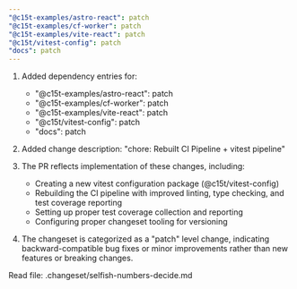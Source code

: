 ```yaml
---
"@c15t-examples/astro-react": patch
"@c15t-examples/cf-worker": patch
"@c15t-examples/vite-react": patch
"@c15t/vitest-config": patch
"docs": patch
---
```


1. Added dependency entries for:
   - "@c15t-examples/astro-react": patch
   - "@c15t-examples/cf-worker": patch
   - "@c15t-examples/vite-react": patch
   - "@c15t/vitest-config": patch
   - "docs": patch

2. Added change description: "chore: Rebuilt CI Pipeline + vitest pipeline"

3. The PR reflects implementation of these changes, including:
   - Creating a new vitest configuration package (@c15t/vitest-config)
   - Rebuilding the CI pipeline with improved linting, type checking, and test coverage reporting
   - Setting up proper test coverage collection and reporting
   - Configuring proper changeset tooling for versioning

4. The changeset is categorized as a "patch" level change, indicating backward-compatible bug fixes or minor improvements rather than new features or breaking changes.

Read file: .changeset/selfish-numbers-decide.md
